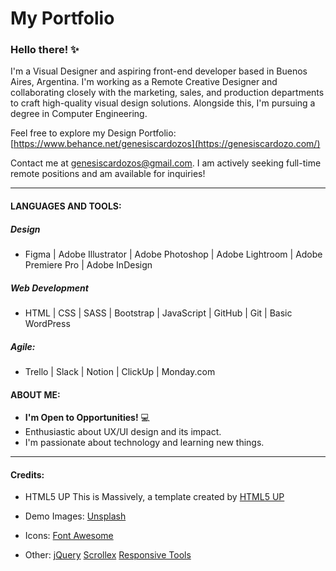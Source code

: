 # My Portfolio

### Hello there! ✨
I'm a Visual Designer and aspiring front-end developer based in Buenos Aires, Argentina.
I'm working as a Remote Creative Designer and collaborating closely with the marketing, sales, and production departments to craft high-quality visual design solutions. Alongside this, I'm pursuing a degree in Computer Engineering.

Feel free to explore my Design Portfolio: [https://www.behance.net/genesiscardozos](https://genesiscardozo.com/)

Contact me at genesiscardozos@gmail.com. I am actively seeking full-time remote positions and am available for inquiries!
___

#### LANGUAGES AND TOOLS:

##### Design

- Figma | Adobe Illustrator | Adobe Photoshop | Adobe Lightroom | Adobe Premiere Pro | Adobe InDesign

##### Web Development

- HTML | CSS | SASS | Bootstrap | JavaScript | GitHub | Git | Basic WordPress

##### Agile:

- Trello | Slack | Notion | ClickUp | Monday.com 

#### ABOUT ME: 
- **I'm Open to Opportunities!** 💻
- Enthusiastic about UX/UI design and its impact.
- I'm passionate about technology and learning new things.

___

#### Credits:

- HTML5 UP 
        This is Massively, a template created by [HTML5 UP](html5up.net)

- Demo Images:
        [Unsplash](https://unsplash.com/)

- Icons:
	    [Font Awesome](fontawesome.io)

- Other:
	    [jQuery](jquery.com)
	    [Scrollex](github.com/ajlkn/jquery.scrollex)
	    [Responsive Tools](github.com/ajlkn/responsive-tools)
